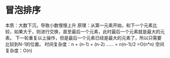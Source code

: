 # 冒泡排序
本质：大数下沉，导致小数慢慢上升
原理：从第一元素开始，和下一个元素比较，如果大于，则进行交换，直至最后一个元素，此时最后一个元素就是最大的元素。
下一轮重复以上操作，但是最后一个元素已经是最大的元素了，所以只需要比较到N-1的位置。
时间复杂度：n + (n-1) + (n-2) …… = n(n-1)/2 =O(n*n)
空间复杂度：O(n)


